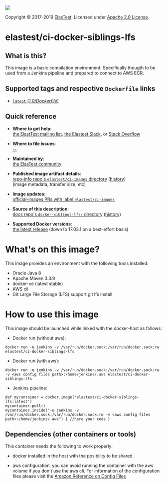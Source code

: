 [![][ElasTest Logo]][ElasTest]

Copyright © 2017-2019 [ElasTest]. Licensed under [Apache 2.0 License].

elastest/ci-docker-siblings-lfs 
==============================

## What is this? 

This image is a basic compilation environment. Specifically thougth to be used from a Jenkins pipeline and prepared to connect to AWS ECR. 

## Supported tags and respective `Dockerfile` links
-	[ `latest` (*1.0/Dockerfile*)](https://github.com/elastest/ci-images/blob/master/docker-siblings-lfs/Dockerfile)

## Quick reference

-	**Where to get help**:  
	[the ElastTest mailing list](), [the Elastest Slack](), or [Stack Overflow]()

-	**Where to file issues**:  
	[--]()

-	**Maintained by**:  
	[the ElasTest community](https://github.com/elastest)

-	**Published image artifact details**:  
	[repo-info repo's `elastest/ci-images` directory](https://github.com/elastest/ci-images/blob/master/<image-name>) ([history](https://github.com/elastest/ci-images/commits/master/<image-name>))  
	(image metadata, transfer size, etc)

-	**Image updates**:  
	[official-images PRs with label `elastest/ci-images`](https://github.com/elastest/ci-images/pulls?q=label%3Alibrary%2Fmysql)  

-	**Source of this description**:  
	[docs repo's `docker-siblings-lfs/` directory](https://github.com/elastest/ci-images/tree/master/docker-siblings-lfs) ([history](https://github.com/elastest/ci-images/commits/master/docker-siblings-lfs))

-	**Supported Docker versions**:  
	[the latest release](https://github.com/docker/docker/releases/latest) (down to 17.03.1 on a best-effort basis)

# What's on this image?

This image provides an environment with the following tools installed:
- Oracle Java 8
- Apache Maven 3.3.9
- docker-ce (latest stable)
- AWS cli 
- Git Large File Storage (LFS) support
git lfs install


# How to use this image

This image should be launched while linked with the docker-host as follows:

- Docker run (without aws): 
```
docker run -u jenkins -v /var/run/docker.sock:/var/run/docker.sock:rw elastest/ci-docker-siblings-lfs
```

- Docker run (with aws): 
```
docker run -u jenkins -v /var/run/docker.sock:/var/run/docker.sock:rw -v <aws config files path>:/home/jenkins/.aws elastest/ci-docker-siblings-lfs
```

- Jenkins pipeline: 
```
def mycontainer = docker.image('elastest/ci-docker-siblings-lfs:latest')
mycontainer.pull() 
mycontainer.inside("-u jenkins -v /var/run/docker.sock:/var/run/docker.sock:rw -v <aws config files path>:/home/jenkins/.aws") { //here your code }
```

## Dependencies (other containers or tools)

This container needs the following to work properly:

- docker installed in the host with the posibility to be shared. 

- aws configuration, you can avoid running the container with the aws volume if you don't use the aws cli. For information of the configuration files please visit the [Amazon Reference on Config Files](http://docs.aws.amazon.com/cli/latest/userguide/cli-config-files.html) 



[Apache 2.0 License]: http://www.apache.org/licenses/LICENSE-2.0
[ElasTest]: http://elastest.io/
[ElasTest Logo]: http://elastest.io/images/logos_elastest/elastest-logo-gray-small.png
[ElasTest Twitter]: https://twitter.com/elastestio
[GitHub ElasTest Group]: https://github.com/elastest
